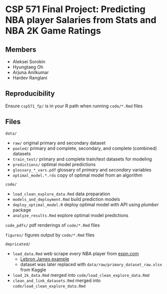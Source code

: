 # CSP 571 Final Project: Predicting NBA player Salaries from Stats and NBA 2K Game Ratings

## Members

- Aleksei Sorokin
- Hyungtaeg Oh
- Arjuna Anilkumar
- Hardev Ranglani

## Reproducibility
Ensure `csp571_fp/` is in your R path when running `code/*.Rmd` files

## Files

`data/`
- `raw/` original primary and secondary dataset
- `pooled/` primary and complete, secondary, and complete (combined) datasets
- `train_test/` primary and complete train/test datasets for modeling
- `predictions/` optimal model predictions
- `glossary_*_vars.pdf` glossary of *primary* and *secondary* variables
- `optimal_model.*.rds` copy of optimal model from an algorithm 

`code/`
- `load_clean_explore_data.Rmd` data preparation
- `models_and_deployment.Rmd` build prediction models
- `deploy_optimal_model.R` deploy optimal model with API using *plumber* package
- `analyze_results.Rmd` explore optimal model predictions

`code_pdfs/` pdf renderings of `code/*.Rmd` files

`figures/` figures output by `code/*.Rmd` files

`depricated/`
- `load_data.Rmd` web scrape *every* NBA player from [espn.com](espn.com)
  - [Lebron James example](https://www.espn.com/nba/player/_/id/1966/lebron-james)
  - dataset was later replaced with `data/raw/primary_dataset_raw.xlsx` from Kaggle
- `load_2k_data.Rmd` merged into `code/load_clean_explore_data.Rmd`
- `clean_and_link_datasets.Rmd` merged into `code/load_clean_explore_data.Rmd`
